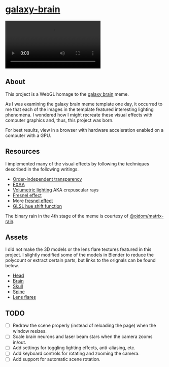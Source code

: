 # [galaxy-brain](https://tinnywang.github.io/galaxy-brain/)

<video controls>
    <source src="GalaxyBrain.mp4" type="video/mp4">
</video>

## About
This project is a WebGL homage to the [galaxy brain](https://memepediadankmemes.fandom.com/wiki/Expanding_Brain) meme.

As I was examining the galaxy brain meme template one day, it occurred to me that each of the images in the template featured interesting lighting phenomena.
I wondered how I might recreate these visual effects with computer graphics and, thus, this project was born.

For best results, view in a browser with hardware acceleration enabled on a computer with a GPU.

## Resources
I implemented many of the visual effects by following the techniques described in the following writings.
- [Order-independent transparency](https://my.eng.utah.edu/~cs5610/handouts/order_independent_transparency.pdf)
- [FXAA](https://developer.download.nvidia.com/assets/gamedev/files/sdk/11/FXAA_WhitePaper.pdf)
- [Volumetric lighting](https://developer.nvidia.com/gpugems/gpugems3/part-ii-light-and-shadows/chapter-13-volumetric-light-scattering-post-process) AKA crepuscular rays
- [Fresnel effect](https://ameye.dev/notes/rendering-outlines/)
- More [fresnel effect](https://www.ronja-tutorials.com/post/012-fresnel/)
- [GLSL hue shift function](https://gist.github.com/mairod/a75e7b44f68110e1576d77419d608786?permalink_comment_id=3195243#gistcomment-3195243)

The binary rain in the 4th stage of the meme is courtesy of [@ojdom/matrix-rain](https://www.npmjs.com/package/@ojdom/matrix-rain).

## Assets
I did not make the 3D models or the lens flare textures featured in this project.
I slightly modified some of the models in Blender to reduce the polycount or extract certain parts, but links to the orignals can be found below.
- [Head](https://www.cgtrader.com/free-3d-models/character/man/human-man-head-demo)
- [Brain](https://www.cgtrader.com/free-3d-models/science/medical/brain-model-1feece89-ae17-4490-9119-817fa6e7518a)
- [Skull](https://www.cgtrader.com/free-3d-models/character/anatomy/free-skull-teeth-and-jaw-3d-model)
- [Spine](https://www.cgtrader.com/free-3d-models/character/man/backbone)
- [Lens flares](https://www.vecteezy.com/vector-art/17204278-lens-flares-pack-photoshop-realistic-light-free)

## TODO
- [ ] Redraw the scene properly (instead of reloading the page) when the window resizes.
- [ ] Scale brain neurons and laser beam stars when the camera zooms in/out.
- [ ] Add settings for toggling lighting effects, anti-aliasing, etc.
- [ ] Add keyboard controls for rotating and zooming the camera.
- [ ] Add support for automatic scene rotation.
